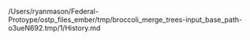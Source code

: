 /Users/ryanmason/Federal-Protoype/ostp_files_ember/tmp/broccoli_merge_trees-input_base_path-o3ueN692.tmp/1/History.md